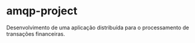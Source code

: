 # amqp-project
Desenvolvimento de uma aplicação distribuída para o processamento de transações financeiras.

